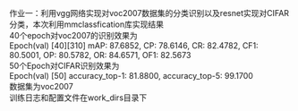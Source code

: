 作业一：利用vgg网络实现对voc2007数据集的分类识别以及resnet实现对CIFAR分类，本次利用mmclassfication库实现结果  
40个epoch对voc2007的识别效果为  
Epoch(val) [40][310]	mAP: 87.6852, CP: 78.6146, CR: 82.4782, CF1: 80.5001, OP: 80.5782, OR: 84.6571, OF1: 82.5673  
50个Epoch对CIFAR识别效果为    
Epoch(val) [50]	accuracy_top-1: 81.8800, accuracy_top-5: 99.1700  
数据集为voc2007  
训练日志和配置文件在work_dirs目录下  
